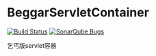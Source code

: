 # BeggarServletContainer
[![Build Status](https://api.travis-ci.org/pkpk1234/BeggarServletContainer.svg?branch=master)](https://travis-ci.org/pkpk1234/BeggarServletContainer)
[![SonarQube Bugs](https://sonarcloud.io/api/badges/measure?key=com.ljm%3Abegger-server&metric=bugs)](https://sonarcloud.io/dashboard?id=com.ljm%3Abegger-server)


乞丐版servlet容器
